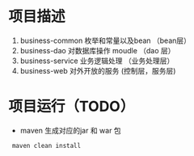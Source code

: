 # 项目描述
1. business-common 枚举和常量以及bean （bean层） 
1. business-dao 对数据库操作 moudle   （dao 层）
1. business-service 业务逻辑处理      （业务处理层）
1. business-web 对外开放的服务         (控制层，服务层)

# 项目运行（TODO）
* maven 生成对应的jar 和 war 包
```
 maven clean install
```